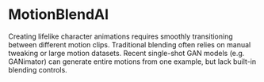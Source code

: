# MotionBlendAI
Creating lifelike character animations requires smoothly transitioning between different motion clips. Traditional blending often relies on manual tweaking or large motion datasets. Recent single-shot GAN models (e.g. GANimator) can generate entire motions from one example, but lack built-in blending controls.
